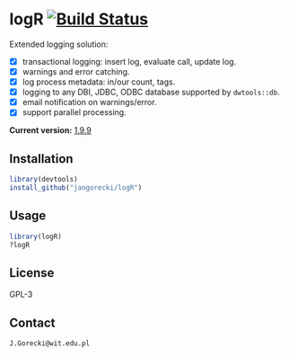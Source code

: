 # logR [![Build Status](https://travis-ci.org/jangorecki/logR.png?branch=master)](https://travis-ci.org/jangorecki/logR)

Extended logging solution:

- [x] transactional logging: insert log, evaluate call, update log.
- [x] warnings and error catching.
- [x] log process metadata: in/our count, tags.
- [x] logging to any DBI, JDBC, ODBC database supported by `dwtools::db`.
- [x] email notification on warnings/error.
- [x] support parallel processing.

**Current version:** [1.9.9](NEWS.md)

## Installation

```r
library(devtools)
install_github("jangorecki/logR")
```

## Usage

```r
library(logR)
?logR
```

## License

GPL-3

## Contact

`J.Gorecki@wit.edu.pl`
